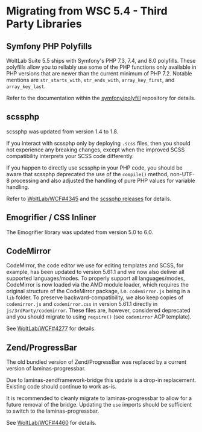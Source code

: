 # Migrating from WSC 5.4 - Third Party Libraries

## Symfony PHP Polyfills

WoltLab Suite 5.5 ships with Symfony's PHP 7.3, 7.4, and 8.0 polyfills.
These polyfills allow you to reliably use some of the PHP functions only available in PHP versions that are newer than the current minimum of PHP 7.2.
Notable mentions are `str_starts_with`, `str_ends_with`, `array_key_first`, and `array_key_last`.

Refer to the documentation within the [symfony/polyfill](https://github.com/symfony/polyfill/) repository for details.

## scssphp

scssphp was updated from version 1.4 to 1.8.

If you interact with scssphp only by deploying `.scss` files, then you should not experience any breaking changes, except when the improved SCSS compatibility interprets your SCSS code differently.

If you happen to directly use scssphp in your PHP code, you should be aware that scssphp deprecated the use of the `compile()` method, non-UTF-8 processing and also adjusted the handling of pure PHP values for variable handling.

Refer to [WoltLab/WCF#4345](https://github.com/WoltLab/WCF/pull/4345) and the [scssphp releases](https://github.com/scssphp/scssphp/releases) for details.

## Emogrifier / CSS Inliner

The Emogrifier library was updated from version 5.0 to 6.0.

## CodeMirror

CodeMirror, the code editor we use for editing templates and SCSS, for example, has been updated to version 5.61.1 and we now also deliver all supported languages/modes.
To properly support all languages/modes, CodeMirror is now loaded via the AMD module loader, which requires the original structure of the CodeMirror package, i.e. `codemirror.js` being in a `lib` folder.
To preserve backward-compatibility, we also keep copies of `codemirror.js` and `codemirror.css` in version 5.61.1 directly in `js/3rdParty/codemirror`.
These files are, however, considered deprecated and you should migrate to using `require()` (see `codemirror` ACP template).

See [WoltLab/WCF#4277](https://github.com/WoltLab/WCF/pull/4277) for details.

## Zend/ProgressBar

The old bundled version of Zend/ProgressBar was replaced by a current version of laminas-progressbar.

Due to laminas-zendframework-bridge this update is a drop-in replacement.
Existing code should continue to work as-is.

It is recommended to cleanly migrate to laminas-progressbar to allow for a future removal of the bridge.
Updating the `use` imports should be sufficient to switch to the laminas-progressbar.

See [WoltLab/WCF#4460](https://github.com/WoltLab/WCF/pull/4460) for details.
